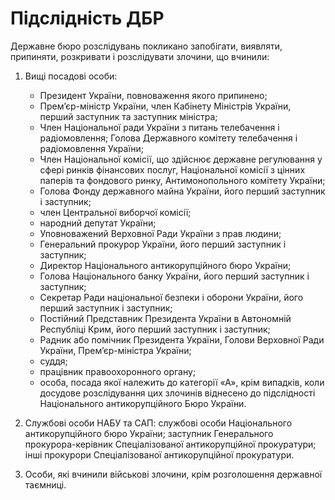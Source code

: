 # Підслідність ДБР

Державне бюро розслідувань покликано запобігати, виявляти, припиняти, розкривати і розслідувати злочини, що вчинили:

1. Вищі посадові особи:
	* Президент України, повноваження якого припинено;
	* Прем’єр-міністр України, член Кабінету Міністрів України, перший заступник та заступник міністра;
	* Член Національної ради України з питань телебачення і радіомовлення; Голова Державного комітету телебачення і радіомовлення України;
	* Член Національної комісії, що здійснює державне регулювання у сфері ринків фінансових послуг, Національної комісії з цінних паперів та фондового ринку, Антимонопольного комітету України;
	* Голова Фонду державного майна України, його перший заступник і заступник;
	* член Центральної виборчої комісії;
	* народний депутат України;
	* Уповноважений Верховної Ради України з прав людини;
	* Генеральний прокурор України, його перший заступник і заступник;
	* Директор Національного антикорупційного бюро України;
	* Голова Національного банку України, його перший заступник і заступник;
	* Секретар Ради національної безпеки і оборони України, його перший заступник і заступник;
	* Постійний Представник Президента України в Автономній Республіці Крим, його перший заступник і заступник;
	* Радник або помічник Президента України, Голови Верховної Ради України, Прем’єр-міністра України;
	* суддя;
	* працівник правоохоронного органу;
	* особа, посада якої належить до категорії «А», крім випадків, коли досудове розслідування цих злочинів віднесено до підслідності Національного антикорупційного Бюро України.

2. Службові особи НАБУ та САП:
службові особи Національного антикорупційного бюро України;
заступник Генерального прокурора-керівник Спеціалізованої антикорупційної прокуратури;
інші прокурори Спеціалізованої антикорупційної прокуратури.

3. Особи, які вчинили військові злочини, крім розголошення державної таємниці. 
